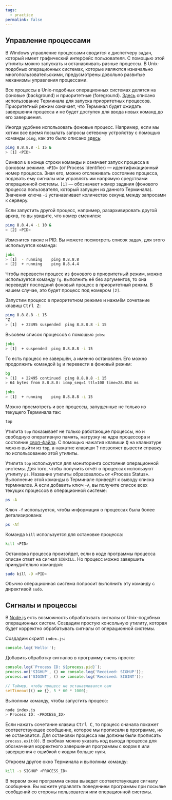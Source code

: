 ```yaml
---
tags:
  - practice
permalink: false
---
```


## Управление процессами

В Windows управление процессами сводится к диспетчеру задач, который имеет графический интерфейс пользователя. С помощью этой утилиты можно запускать и останавливать разные процессы. В Unix-подобных операционных системах, которые являются изначально многопользовательскими, предусмотрены довольно развитые механизмы управления процессами.

Все процессы в Unix-подобных операционных системах делятся на фоновые (background) и приоритетные (foreground). [Здесь](/tools/article/cli) описано использование Терминала для запуска приоритетных процессов. Приоритетный режим означает, что Терминал будет ожидать завершения процесса и не будет доступен для ввода новых команд до его завершения.

Иногда удобнее использовать фоновые процесс. Например, если мы хотим все время посылать запросы сетевому устройству с помощью команды `ping`, как это было описано [здесь](/tools/articles/network):

```bash
ping 8.8.8.8 -i 15 &
> [1] <PID>
```

Символ `&` в конце строки команды и означает запуск процесса в фоновом режиме. `<PID>` (от Process Identifier) — идентификационный номер процесса. Зная его, можно отслеживать состояние процесса, подавать ему сигналы или управлять им напрямую средствами операционной системы. `[1]` — обозначает номер задания (фонового процесса пользователя, который запущен из данного Терминала). Значения ключа `-i` устанавливает количество секунд между запросами к серверу.

Если запустить другой процесс, например, разархивировать другой архив, то вы увидите, что номер сменился:

```bash
ping 8.8.4.4 -i 10 &
> [2] <PID>
```

Изменится также и PID. Вы можете посмотреть список задач, для этого используется команда:

```bash
jobs
> [1]  - running    ping 8.8.8.8
> [2]  + running    ping 8.8.4.4
```

Чтобы перевести процесс из фонового в приоритетный режим, можно используется команду `fg`. выполнить её без аргументов, то она переведёт последний фоновый процесс в приоритетный режим. В нашем случае, это будет процесс под номером `[2]`.

Запустим процесс в приоритетном режиме и нажмём сочетание клавиш <kbd>Ctrl Z</kbd>:

```bash
ping 8.8.8.8 -i 15
^Z
> [1]  + 22495 suspended  ping 8.8.8.8 -i 15
```

Вызовем список процессов с помощью `jobs`:

```bash
jobs
> [1]  + suspended  ping 8.8.8.8 -i 15
```

То есть процесс не завершён, а именно остановлен. Его можно продолжить командой `bg` и перевести в фоновый режим:

```bash
bg
> [1]  + 22495 continued  ping 8.8.8.8 -i 15
> 64 bytes from 8.8.8.8: icmp_seq=1 ttl=108 time=28.854 ms

jobs
> [1]  + running    ping 8.8.8.8 -i 15
```

Можно просмотреть и все процессы, запущенные не только из текущего Терминала так:

```bash
top
```

Утилита `top` показывает не только работающие процессы, но и свободную оперативную память, нагрузку на ядра процессора и состояние [своп-файла](https://ru.wikipedia.org/wiki/Подкачка_страниц). С помощью нажатия клавиши <kbd>Q</kbd> на клавиатуре можно выйти из `top`, а нажатие клавиши <kbd>?</kbd> позволяет вывести справку по использованию этой утилиты.

Утилита `top` используется дял мониторинга состояния операционной системы. Для того, чтобы получить отчёт о процессах используют утилиту `ps`. Название утилиты образовалось от «Process Status». Выполнение этой команды в Терминале приведёт к выводу списка терминалов. А если добавить ключ `-A`, вы получите список всех текущих процессов в операционной системе:

```bash
ps -A
```

Ключ `-f` используется, чтобы информация о процессах была более детализирована:

```bash
ps -Af
```

Команда `kill` используется для остановке процесса:

```bash
kill <PID>
```

Остановка процесса произойдет, если в коде программы процесса описан ответ на сигнал `SIGKILL`. Но процесс можно завершить принудительно командой:

```bash
sudo kill -9 <PID>
```

Обычно операционная система попросит выполнить эту команду с директивой `sudo`.

## Сигналы и процессы

В [Node.js](/tools/article/nodejs) есть возможность обрабатывать сигналы от Unix-подобных операционных систем. Создадим простую консольную утилиту, которая будет корректно обрабатывать сигналы от операционной системы.

Создадим скрипт `index.js`:

```js
console.log('Hello!');
```

Добавить обработку сигналов в программу очень просто:

```js
console.log(`Process ID: ${process.pid}`);
process.on('SIGHUP', () => console.log('Received: SIGHUP'));
process.on('SIGINT', () => console.log('Received: SIGINT'));

// Таймер, чтобы процесс не останавливался сам
setTimeout(() => {}, 5 * 60 * 1000);
```

Выполним команду, чтобы запустить процесс:

```bash
node index.js
> Process ID: <PROCESS_ID>
```

Если нажать сочетание клавиш <kbd>Ctrl C</kbd>, то процесс сначала покажет соответствующее сообщение, которое мы прописали в программе, но не остановится. Для остановки процесса мы должны были прописать `process.exit(0)`. В скобках можно указать код выхода процесса для обозначения корректного завершения программы с кодом `0` или завершения с ошибкой с кодом больше нуля.

Откроем другое окно Терминала и выполним команду:

```bash
kill -s SIGHUP <PROCESS_ID>
```

В первом окне программа снова выведет соответствующее сигналу сообщение. Вы можете управлять поведением программы при посылке сообщений со стороны пользователя или операционной системы.
